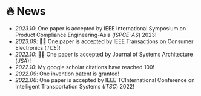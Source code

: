 # 🔥 News
- *2023.10*: One paper is accepted by IEEE International Symposium on Product Compliance Engineering-Asia (*ISPCE-AS*) 2023!
- *2023.09*: 🎉🎉 One paper is accepted by IEEE Transactions on Consumer Electronics (*TCE*)!
- *2022.10*: 🎉🎉 One paper is accepted by Journal of Systems Architecture (*JSA*)!
- *2022.10*: My google scholar citations have reached 100!
- *2022.09*: One invention patent is granted!
- *2022.06*: One paper is accepted by IEEE TCInternational Conference on Intelligent Transportation Systems (*ITSC*) 2022!
